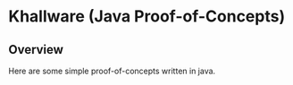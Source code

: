 Khallware (Java Proof-of-Concepts)
=================
Overview
---------------
Here are some simple proof-of-concepts written in java.

